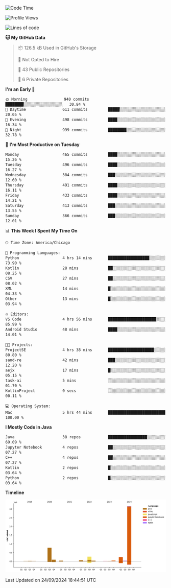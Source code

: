 <!--START_SECTION:waka-->
![Code Time](http://img.shields.io/badge/Code%20Time-638%20hrs%2049%20mins-blue)

![Profile Views](http://img.shields.io/badge/Profile%20Views-4-blue)

![Lines of code](https://img.shields.io/badge/From%20Hello%20World%20I%27ve%20Written-4.8%20million%20lines%20of%20code-blue)

**🐱 My GitHub Data** 

> 📦 126.5 kB Used in GitHub's Storage 
 > 
> 🚫 Not Opted to Hire
 > 
> 📜 43 Public Repositories 
 > 
> 🔑 6 Private Repositories 
 > 
**I'm an Early 🐤** 

```text
🌞 Morning                940 commits         ████████░░░░░░░░░░░░░░░░░   30.84 % 
🌆 Daytime                611 commits         █████░░░░░░░░░░░░░░░░░░░░   20.05 % 
🌃 Evening                498 commits         ████░░░░░░░░░░░░░░░░░░░░░   16.34 % 
🌙 Night                  999 commits         ████████░░░░░░░░░░░░░░░░░   32.78 % 
```
📅 **I'm Most Productive on Tuesday** 

```text
Monday                   465 commits         ████░░░░░░░░░░░░░░░░░░░░░   15.26 % 
Tuesday                  496 commits         ████░░░░░░░░░░░░░░░░░░░░░   16.27 % 
Wednesday                384 commits         ███░░░░░░░░░░░░░░░░░░░░░░   12.60 % 
Thursday                 491 commits         ████░░░░░░░░░░░░░░░░░░░░░   16.11 % 
Friday                   433 commits         ████░░░░░░░░░░░░░░░░░░░░░   14.21 % 
Saturday                 413 commits         ███░░░░░░░░░░░░░░░░░░░░░░   13.55 % 
Sunday                   366 commits         ███░░░░░░░░░░░░░░░░░░░░░░   12.01 % 
```


📊 **This Week I Spent My Time On** 

```text
🕑︎ Time Zone: America/Chicago

💬 Programming Languages: 
Python                   4 hrs 14 mins       ██████████████████░░░░░░░   73.90 % 
Kotlin                   28 mins             ██░░░░░░░░░░░░░░░░░░░░░░░   08.25 % 
CSV                      27 mins             ██░░░░░░░░░░░░░░░░░░░░░░░   08.02 % 
XML                      14 mins             █░░░░░░░░░░░░░░░░░░░░░░░░   04.33 % 
Other                    13 mins             █░░░░░░░░░░░░░░░░░░░░░░░░   03.94 % 

🔥 Editors: 
VS Code                  4 hrs 56 mins       █████████████████████░░░░   85.99 % 
Android Studio           48 mins             ████░░░░░░░░░░░░░░░░░░░░░   14.01 % 

🐱‍💻 Projects: 
ProjectSE                4 hrs 38 mins       ████████████████████░░░░░   80.80 % 
sand-re                  42 mins             ███░░░░░░░░░░░░░░░░░░░░░░   12.20 % 
aejx                     17 mins             █░░░░░░░░░░░░░░░░░░░░░░░░   05.15 % 
task-ai                  5 mins              ░░░░░░░░░░░░░░░░░░░░░░░░░   01.70 % 
KotlinProject            0 secs              ░░░░░░░░░░░░░░░░░░░░░░░░░   00.11 % 

💻 Operating System: 
Mac                      5 hrs 44 mins       █████████████████████████   100.00 % 
```

**I Mostly Code in Java** 

```text
Java                     38 repos            █████████████████░░░░░░░░   69.09 % 
Jupyter Notebook         4 repos             ██░░░░░░░░░░░░░░░░░░░░░░░   07.27 % 
C++                      4 repos             ██░░░░░░░░░░░░░░░░░░░░░░░   07.27 % 
Kotlin                   2 repos             █░░░░░░░░░░░░░░░░░░░░░░░░   03.64 % 
Python                   2 repos             █░░░░░░░░░░░░░░░░░░░░░░░░   03.64 % 
```



**Timeline**

![Lines of Code chart](https://raw.githubusercontent.com/phanijsp/phanijsp/main/assets/bar_graph.png)


 Last Updated on 24/09/2024 18:44:51 UTC
<!--END_SECTION:waka-->
